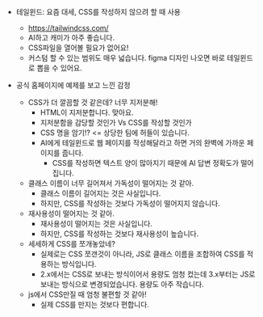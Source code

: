 * 테일윈드: 요즘 대세, CSS를 작성하지 않으려 할 때 사용
    * https://tailwindcss.com/
    * AI하고 캐미가 아주 좋습니다.
    * CSS파일을 열어볼 필요가 없어요!
    * 커스텀 할 수 있는 범위도 매우 넓습니다. figma 디자인 나오면 바로 테일윈드로 뽑을 수 있어요.

* 공식 홈페이지에 예제를 보고 느낀 감정
    * CSS가 더 깔끔할 것 같은데? 너무 지저분해!
        * HTML이 지저분합니다. 맞아요.
        * 지저분함을 감당할 것인가 Vs CSS를 작성할 것인가
        * CSS 명을 암기!? <= 상당한 팀에 허들이 있습니다.
        * AI에게 테일윈드로 웹 페이지를 작성해달라고 하면 거의 완벽에 가까운 페이지를 줍니다.
            * CSS를 작성하면 텍스트 양이 많아지기 때문에 AI 답변 정확도가 떨어집니다. 
    * 클래스 이름이 너무 길어져서 가독성이 떨어지는 것 같아.
        * 클래스 이름이 길어지는 것은 사실입니다.
        * 하지만, CSS를 작성하는 것보다 가독성이 떨어지지 않습니다.
    * 재사용성이 떨어지는 것 같아.
        * 재사용성이 떨어지는 것은 사실입니다.
        * 하지만, CSS를 작성하는 것보다 재사용성이 높습니다.
    * 세세하게 CSS를 쪼개놓았네?
        * 실제로는 CSS 쪼갠것이 아니라, JS로 클래스 이름을 조합하여 CSS를 적용하는 방식입니다.
        * 2.x에서는 CSS로 보내는 방식이어서 용량도 엄청 컸는데 3.x부터는 JS로 보내는 방식으로 변경되었습니다. 용량도 아주 작습니다.
    * js에서 CSS만질 때 엄청 불편할 것 같아!
        * 실제 CSS를 만지는 것보다 편합니다.